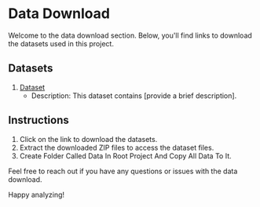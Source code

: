 # Data Download

Welcome to the data download section. Below, you'll find links to download the datasets used in this project.

## Datasets

1. [Dataset ](https://www.kaggle.com/datasets/nikdavis/steam-store-games)
   - Description: This dataset contains [provide a brief description].


## Instructions

1. Click on the link to download the datasets.
2. Extract the downloaded ZIP files to access the dataset files.
3. Create Folder Called Data In Root Project And Copy All Data To It.

Feel free to reach out if you have any questions or issues with the data download.

Happy analyzing!

